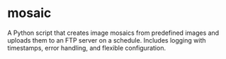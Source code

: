 # mosaic
A Python script that creates image mosaics from predefined images and uploads them to an FTP server on a schedule. Includes logging with timestamps, error handling, and flexible configuration.
